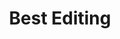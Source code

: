 ---
title: "Best Editing"
edition: 2020
winner: "Jennifer Lame"
kind: "technical"
film: tenet.md
image: https://m.media-amazon.com/images/M/MV5BMGZkZTY3ZjktNmMxMS00YTkzLTk3MjQtNGZhMDdmNjI5MjQ5XkEyXkFqcGdeQXVyMTkxNjUyNQ@@._V1_FMjpg_UX1280_.jpg
type: award
weight: 10
---